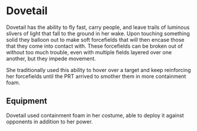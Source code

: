 # Dovetail
Dovetail has the ability to fly fast, carry people, and leave trails of luminous slivers of light that fall to the ground in her wake. Upon touching something solid they balloon out to make soft forcefields that will then encase those that they come into contact with. These forcefields can be broken out of without too much trouble, even with multiple fields layered over one another, but they impede movement.

She traditionally used this ability to hover over a target and keep reinforcing her forcefields until the PRT arrived to smother them in more containment foam.

## Equipment
Dovetail used containment foam in her costume, able to deploy it against opponents in addition to her power.

